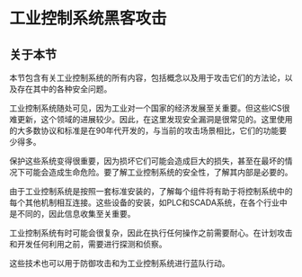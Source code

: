 # 工业控制系统黑客攻击

## 关于本节

本节包含有关工业控制系统的所有内容，包括概念以及用于攻击它们的方法论，以及存在其中的各种安全问题。

工业控制系统随处可见，因为工业对一个国家的经济发展至关重要。但这些ICS很难更新，这个领域的进展较少。因此，在这里发现安全漏洞是很常见的。这里使用的大多数协议和标准是在90年代开发的，与当前的攻击场景相比，它们的功能要少得多。

保护这些系统变得很重要，因为损坏它们可能会造成巨大的损失，甚至在最坏的情况下可能会造成生命危险。要了解工业控制系统的安全性，了解其内部是必要的。

由于工业控制系统是按照一套标准安装的，了解每个组件将有助于将控制系统中的每个其他机制相互连接。这些设备的安装，如PLC和SCADA系统，在各个行业中是不同的，因此信息收集至关重要。

工业控制系统有时可能会很复杂，因此在执行任何操作之前需要耐心。在计划攻击和开发任何利用之前，需要进行探测和侦察。

这些技术也可以用于防御攻击和为工业控制系统进行蓝队行动。
